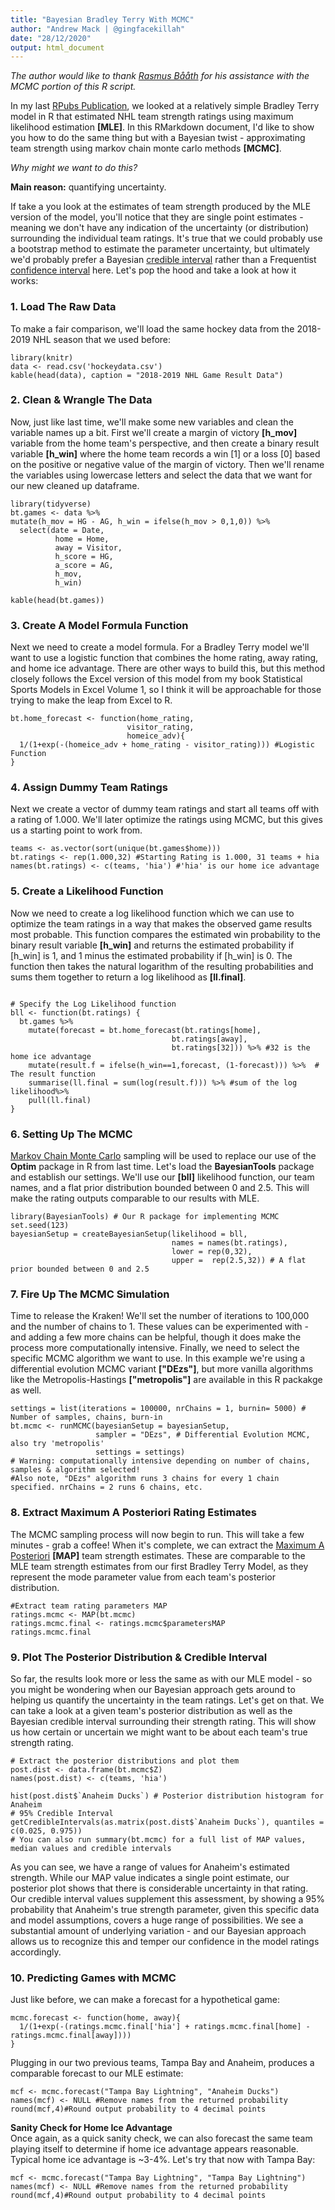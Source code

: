 ```yaml
---
title: "Bayesian Bradley Terry With MCMC"
author: "Andrew Mack | @gingfacekillah"
date: "28/12/2020"
output: html_document
---
```

*The author would like to thank [Rasmus Bååth](https://twitter.com/rabaath) for his assistance with the MCMC portion of this R script.*

In my last [RPubs Publication](https://rpubs.com/gingfacekillah/btm), we looked at a relatively simple Bradley Terry model in R that estimated 
NHL team strength ratings using maximum likelihood estimation **[MLE]**. In this RMarkdown document, I'd like to show you how to do the same thing 
but with a Bayesian twist - approximating team strength using markov chain monte carlo methods **[MCMC]**.

*Why might we want to do this?*

**Main reason:** quantifying uncertainty.

If take a you look at the estimates of team strength produced by the MLE version of the model, you'll notice that they are single point estimates - 
meaning we don't have any indication of the uncertainty (or distribution) surrounding the individual team ratings. It's true that we could probably use 
a bootstrap method to estimate the parameter uncertainty, but ultimately we'd probably prefer a Bayesian 
[credible interval](https://en.wikipedia.org/wiki/Credible_interval) rather than a Frequentist [confidence interval](https://en.wikipedia.org/wiki/Confidence_interval) here. 
Let's pop the hood and take a look at how it works:

### 1. Load The Raw Data
To make a fair comparison, we'll load the same hockey data from the 2018-2019 NHL season that we used before:
```{r warning=FALSE, message=FALSE}
library(knitr)
data <- read.csv('hockeydata.csv')
kable(head(data), caption = "2018-2019 NHL Game Result Data")
```

### 2. Clean & Wrangle The Data
Now, just like last time, we'll make some new variables and clean the variable names up a bit. First we'll create a margin of victory **[h_mov]** 
variable from the home team's perspective, and then create a binary result variable **[h_win]** where the home team records a win [1] or a loss [0] 
based on the positive or negative value of the margin of victory. Then we'll rename the variables using lowercase letters and select the data that we 
want for our new cleaned up dataframe.

```{r warning=FALSE, message=FALSE}
library(tidyverse)
bt.games <- data %>%
mutate(h_mov = HG - AG, h_win = ifelse(h_mov > 0,1,0)) %>%
  select(date = Date,
          home = Home,
          away = Visitor,
          h_score = HG,
          a_score = AG,
          h_mov,
          h_win)
  
kable(head(bt.games))
```

### 3. Create A Model Formula Function

Next we need to create a model formula. For a Bradley Terry model we'll want to use a logistic function that combines the home rating, away rating, and 
home ice advantage. There are other ways to build this, but this method closely follows the Excel version of this model from my book Statistical Sports 
Models in Excel Volume 1, so I think it will be approachable for those trying to make the leap from Excel to R.
```{r warning=FALSE, message=FALSE}
bt.home_forecast <- function(home_rating,
                          visitor_rating,
                          homeice_adv){
  1/(1+exp(-(homeice_adv + home_rating - visitor_rating))) #Logistic Function
}
```

### 4. Assign Dummy Team Ratings
Next we create a vector of dummy team ratings and start all teams off with a rating of 1.000. We'll later optimize the ratings using MCMC, but this gives 
us a starting point to work from.

```{r warning=FALSE, message=FALSE}
teams <- as.vector(sort(unique(bt.games$home)))
bt.ratings <- rep(1.000,32) #Starting Rating is 1.000, 31 teams + hia
names(bt.ratings) <- c(teams, 'hia') #'hia' is our home ice advantage
```

### 5. Create a Likelihood Function
Now we need to create a log likelihood function which we can use to optimize the team ratings in a way that makes the observed game results most probable. 
This function compares the estimated win probability to the binary result variable **[h_win]** and returns the estimated probability if [h_win] is 1, and 1 
minus the estimated probability if [h_win] is 0. The function then takes the natural logarithm of the resulting probabilities and sums them together to return 
a log likelihood as **[ll.final]**.

```{r warning=FALSE, message=FALSE}

# Specify the Log Likelihood function
bll <- function(bt.ratings) {
  bt.games %>%
    mutate(forecast = bt.home_forecast(bt.ratings[home],
                                    bt.ratings[away],
                                    bt.ratings[32])) %>% #32 is the home ice advantage
    mutate(result.f = ifelse(h_win==1,forecast, (1-forecast))) %>%  # The result function
    summarise(ll.final = sum(log(result.f))) %>% #sum of the log likelihood%>%
    pull(ll.final)
}
```

### 6. Setting Up The MCMC
[Markov Chain Monte Carlo](https://en.wikipedia.org/wiki/Markov_chain_Monte_Carlo) sampling will be used to replace our use of the **Optim** package in R from 
last time. Let's load the **BayesianTools** package and establish our settings. We'll use our **[bll]** likelihood function, our team names, and a flat prior 
distribution bounded between 0 and 2.5. This will make the rating outputs comparable to our results with MLE.
```{r warning=FALSE, message=FALSE}
library(BayesianTools) # Our R package for implementing MCMC
set.seed(123)
bayesianSetup = createBayesianSetup(likelihood = bll, 
                                    names = names(bt.ratings),
                                    lower = rep(0,32),
                                    upper =  rep(2.5,32)) # A flat prior bounded between 0 and 2.5
```

### 7. Fire Up The MCMC Simulation
Time to release the Kraken! We'll set the number of iterations to 100,000 and the number of chains to 1. These values can be experimented with - and adding a few 
more chains can be helpful, though it does make the process more computationally intensive. Finally, we need to select the specific MCMC algorithm we want to use. 
In this example we're using a differential evolution MCMC variant **["DEzs"]**, but more vanilla algorithms like the Metropolis-Hastings **["metropolis"]** are 
available in this R packakge as well.
```{r, warning=FALSE, message=FALSE, eval=T, echo=T, results='hide'}
settings = list(iterations = 100000, nrChains = 1, burnin= 5000) # Number of samples, chains, burn-in
bt.mcmc <- runMCMC(bayesianSetup = bayesianSetup,
                   sampler = "DEzs", # Differential Evolution MCMC, also try 'metropolis'
                   settings = settings)
# Warning: computationally intensive depending on number of chains, samples & algorithm selected!
#Also note, "DEzs" algorithm runs 3 chains for every 1 chain specified. nrChains = 2 runs 6 chains, etc.
```


### 8. Extract Maximum A Posteriori Rating Estimates
The MCMC sampling process will now begin to run. This will take a few minutes - grab a coffee! When it's complete, we can extract the
[Maximum A Posteriori](https://en.wikipedia.org/wiki/Maximum_a_posteriori_estimation)  **[MAP]** team strength estimates. These are comparable 
to the MLE team strength estimates from our first Bradley Terry Model, as they represent the mode parameter value from each team's posterior distribution.
```{r warning=FALSE, message=FALSE}
#Extract team rating parameters MAP
ratings.mcmc <- MAP(bt.mcmc)
ratings.mcmc.final <- ratings.mcmc$parametersMAP
ratings.mcmc.final
```
### 9. Plot The Posterior Distribution & Credible Interval
So far, the results look more or less the same as with our MLE model - so you might be wondering when our Bayesian approach gets around to helping us quantify 
the uncertainty in the team ratings. Let's get on that. We can take a look at a given team's posterior distribution as well as the Bayesian credible interval 
surrounding their strength rating. This will show us how certain or uncertain we might want to be about each team's true strength rating.
```{r warning=FALSE, message=FALSE}
# Extract the posterior distributions and plot them
post.dist <- data.frame(bt.mcmc$Z)
names(post.dist) <- c(teams, 'hia')

hist(post.dist$`Anaheim Ducks`) # Posterior distribution histogram for Anaheim
# 95% Credible Interval
getCredibleIntervals(as.matrix(post.dist$`Anaheim Ducks`), quantiles = c(0.025, 0.975))
# You can also run summary(bt.mcmc) for a full list of MAP values, median values and credible intervals
```
As you can see, we have a range of values for Anaheim's estimated strength. While our MAP value indicates a single point estimate, our posterior plot shows that 
there is considerable uncertainty in that rating. Our credible interval values supplement this assessment, by showing a 95% probability that Anaheim's true strength 
parameter, given this specific data and model assumptions, covers a huge range of possibilities. We see a substantial amount of underlying variation - and our Bayesian 
approach allows us to recognize this and temper our confidence in the model ratings accordingly.

### 10. Predicting Games with MCMC
Just like before, we can make a forecast for a hypothetical game:
```{r warning=FALSE, message=FALSE}
mcmc.forecast <- function(home, away){
  1/(1+exp(-(ratings.mcmc.final['hia'] + ratings.mcmc.final[home] - ratings.mcmc.final[away])))
}
```
Plugging in our two previous teams, Tampa Bay and Anaheim, produces a comparable forecast to our MLE estimate:
```{r warning=FALSE, message=FALSE}
mcf <- mcmc.forecast("Tampa Bay Lightning", "Anaheim Ducks")
names(mcf) <- NULL #Remove names from the returned probability
round(mcf,4)#Round output probability to 4 decimal points
```
**Sanity Check for Home Ice Advantage**  
Once again, as a quick sanity check, we can also forecast the same team playing itself to determine if home ice advantage appears reasonable. Typical home ice 
advantage is ~3-4%. Let's try that now with Tampa Bay:
```{r warning=FALSE, message=FALSE}
mcf <- mcmc.forecast("Tampa Bay Lightning", "Tampa Bay Lightning")
names(mcf) <- NULL #Remove names from the returned probability
round(mcf,4)#Round output probability to 4 decimal points
```

